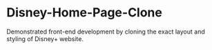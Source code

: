 # Disney-Home-Page-Clone
Demonstrated front-end development by cloning the exact layout and styling of Disney+ website.
